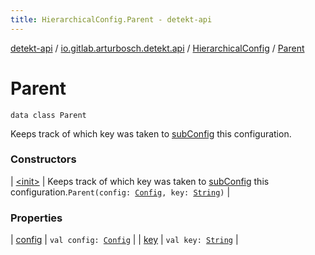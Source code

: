 ```yaml
---
title: HierarchicalConfig.Parent - detekt-api
---
```


[detekt-api](../../../index.html) / [io.gitlab.arturbosch.detekt.api](../../index.html) / [HierarchicalConfig](../index.html) / [Parent](./index.html)

# Parent

`data class Parent`

Keeps track of which key was taken to [subConfig](../../-config/sub-config.html) this configuration.

### Constructors

| [&lt;init&gt;](-init-.html) | Keeps track of which key was taken to [subConfig](../../-config/sub-config.html) this configuration.`Parent(config: `[`Config`](../../-config/index.html)`, key: `[`String`](https://kotlinlang.org/api/latest/jvm/stdlib/kotlin/-string/index.html)`)` |

### Properties

| [config](config.html) | `val config: `[`Config`](../../-config/index.html) |
| [key](key.html) | `val key: `[`String`](https://kotlinlang.org/api/latest/jvm/stdlib/kotlin/-string/index.html) |

